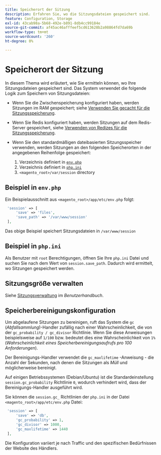 ```yaml
---
title: Speicherort der Sitzung
description: Erfahren Sie, wo die Sitzungsdateien gespeichert sind.
feature: Configuration, Storage
exl-id: 43cab98a-5b68-492e-b891-8db4cc99184e
source-git-commit: af45ac46afffeef5cd613628b2a98864fd7da69b
workflow-type: tm+mt
source-wordcount: '260'
ht-degree: 0%

---
```


# Speicherort der Sitzung

In diesem Thema wird erläutert, wie Sie ermitteln können, wo Ihre Sitzungsdateien gespeichert sind. Das System verwendet die folgende Logik zum Speichern von Sitzungsdateien:

- Wenn Sie die Zwischenspeicherung konfiguriert haben, werden Sitzungen im RAM gespeichert; siehe [Verwenden Sie gecacht für die Sitzungsspeicherung](memcached.md).
- Wenn Sie Redis konfiguriert haben, werden Sitzungen auf dem Redis-Server gespeichert, siehe [Verwenden von Redizes für die Sitzungsspeicherung](../cache/redis-session.md).
- Wenn Sie den standardmäßigen dateibasierten Sitzungsspeicher verwenden, werden Sitzungen an den folgenden Speicherorten in der angegebenen Reihenfolge gespeichert:

   1. Verzeichnis definiert in [`env.php`](#example-in-envphp)
   1. Verzeichnis definiert in [`php.ini`](#example-in-phpini)
   1. `<magento_root>/var/session` directory

## Beispiel in `env.php`

Ein Beispielausschnitt aus `<magento_root>/app/etc/env.php` folgt:

```php
 'session' => [
     'save' => 'files',
     'save_path' => '/var/www/session'
 ],
```

Das obige Beispiel speichert Sitzungsdateien in `/var/www/session`

## Beispiel in `php.ini`

Als Benutzer mit `root` Berechtigungen, öffnen Sie Ihre `php.ini` Datei und suchen Sie nach dem Wert von `session.save_path`. Dadurch wird ermittelt, wo Sitzungen gespeichert werden.

## Sitzungsgröße verwalten

Siehe [Sitzungsverwaltung](https://docs.magento.com/user-guide/stores/security-session-management.html) im _Benutzerhandbuch_.

## Speicherbereinigungskonfiguration

Um abgelaufene Sitzungen zu bereinigen, ruft das System die `gc` (_Abfallsammlung_)-Handler zufällig nach einer Wahrscheinlichkeit, die von der `gc_probability / gc_divisor` Richtlinie. Wenn Sie diese Anweisungen beispielsweise auf `1/100` bzw. bedeutet dies eine Wahrscheinlichkeit von `1%` (_Wahrscheinlichkeit eines Speicherbereinigungsaufrufs pro 100 Anforderungen_).

Der Bereinigungs-Handler verwendet die `gc_maxlifetime` -Anweisung - die Anzahl der Sekunden, nach denen die Sitzungen als _Müll_ und möglicherweise bereinigt.

Auf einigen Betriebssystemen (Debian/Ubuntu) ist die Standardeinstellung `session.gc_probability` Richtlinie `0`, wodurch verhindert wird, dass der Bereinigungs-Handler ausgeführt wird.

Sie können die `session.gc_` Richtlinien der `php.ini` in der Datei `<magento_root>/app/etc/env.php` Datei:

```php
 'session' => [
     'save' => 'db',
     'gc_probability' => 1,
     'gc_divisor' => 1000,
     'gc_maxlifetime' => 1440
 ],
```

Die Konfiguration variiert je nach Traffic und den spezifischen Bedürfnissen der Website des Händlers.
